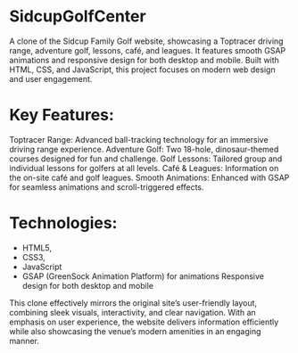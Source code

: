 # SidcupGolfCenter
A clone of the Sidcup Family Golf website, showcasing a Toptracer driving range, adventure golf, lessons, café, and leagues. It features smooth GSAP animations and responsive design for both desktop and mobile. Built with HTML, CSS, and JavaScript, this project focuses on modern web design and user engagement.

# Key Features:
Toptracer Range: Advanced ball-tracking technology for an immersive driving range experience.
Adventure Golf: Two 18-hole, dinosaur-themed courses designed for fun and challenge.
Golf Lessons: Tailored group and individual lessons for golfers at all levels.
Café & Leagues: Information on the on-site café and golf leagues.
Smooth Animations: Enhanced with GSAP for seamless animations and scroll-triggered effects.

# Technologies:
- HTML5, 
- CSS3, 
- JavaScript
- GSAP (GreenSock Animation Platform) for animations
Responsive design for both desktop and mobile

This clone effectively mirrors the original site’s user-friendly layout, combining sleek visuals, interactivity, and clear navigation. With an emphasis on user experience, the website delivers information efficiently while also showcasing the venue’s modern amenities in an engaging manner.
